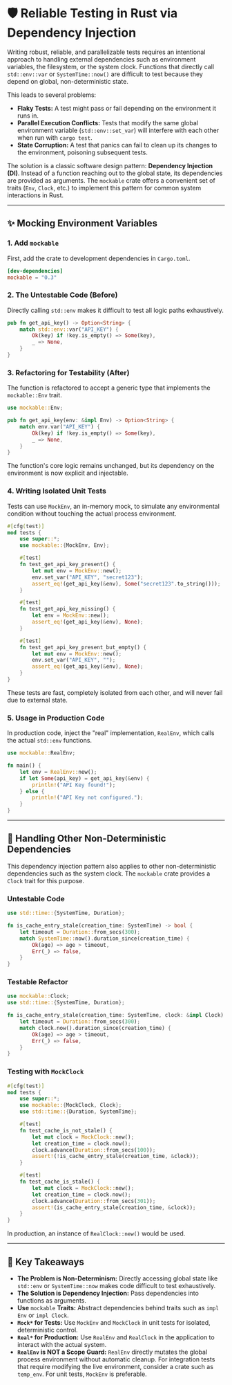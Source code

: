 # 🛡️ Reliable Testing in Rust via Dependency Injection

Writing robust, reliable, and parallelizable tests requires an intentional
approach to handling external dependencies such as environment variables, the
filesystem, or the system clock. Functions that directly call `std::env::var`
or `SystemTime::now()` are difficult to test because they depend on global,
non-deterministic state.

This leads to several problems:

- **Flaky Tests:** A test might pass or fail depending on the environment it
  runs in.
- **Parallel Execution Conflicts:** Tests that modify the same global
  environment variable (`std::env::set_var`) will interfere with each other
  when run with `cargo test`.
- **State Corruption:** A test that panics can fail to clean up its changes to
  the environment, poisoning subsequent tests.

The solution is a classic software design pattern: **Dependency Injection
(DI)**. Instead of a function reaching out to the global state, its
dependencies are provided as arguments. The `mockable` crate offers a
convenient set of traits (`Env`, `Clock`, etc.) to implement this pattern for
common system interactions in Rust.

______________________________________________________________________

## ✨ Mocking Environment Variables

### 1. Add `mockable`

First, add the crate to development dependencies in `Cargo.toml`.

```toml
[dev-dependencies]
mockable = "0.3"
```

### 2. The Untestable Code (Before)

Directly calling `std::env` makes it difficult to test all logic paths exhaustively.

```rust
pub fn get_api_key() -> Option<String> {
    match std::env::var("API_KEY") {
        Ok(key) if !key.is_empty() => Some(key),
        _ => None,
    }
}
```

### 3. Refactoring for Testability (After)

The function is refactored to accept a generic type that implements the
`mockable::Env` trait.

```rust
use mockable::Env;

pub fn get_api_key(env: &impl Env) -> Option<String> {
    match env.var("API_KEY") {
        Ok(key) if !key.is_empty() => Some(key),
        _ => None,
    }
}
```

The function's core logic remains unchanged, but its dependency on the
environment is now explicit and injectable.

### 4. Writing Isolated Unit Tests

Tests can use `MockEnv`, an in-memory mock, to simulate any environmental
condition without touching the actual process environment.

```rust
#[cfg(test)]
mod tests {
    use super::*;
    use mockable::{MockEnv, Env};

    #[test]
    fn test_get_api_key_present() {
        let mut env = MockEnv::new();
        env.set_var("API_KEY", "secret123");
        assert_eq!(get_api_key(&env), Some("secret123".to_string()));
    }

    #[test]
    fn test_get_api_key_missing() {
        let env = MockEnv::new();
        assert_eq!(get_api_key(&env), None);
    }

    #[test]
    fn test_get_api_key_present_but_empty() {
        let mut env = MockEnv::new();
        env.set_var("API_KEY", "");
        assert_eq!(get_api_key(&env), None);
    }
}
```

These tests are fast, completely isolated from each other, and will never fail
due to external state.

### 5. Usage in Production Code

In production code, inject the "real" implementation, `RealEnv`, which calls
the actual `std::env` functions.

```rust
use mockable::RealEnv;

fn main() {
    let env = RealEnv::new();
    if let Some(api_key) = get_api_key(&env) {
        println!("API Key found!");
    } else {
        println!("API Key not configured.");
    }
}
```

______________________________________________________________________

## 🔩 Handling Other Non-Deterministic Dependencies

This dependency injection pattern also applies to other non-deterministic
dependencies such as the system clock. The `mockable` crate provides a `Clock` trait for
this purpose.

### Untestable Code

```rust
use std::time::{SystemTime, Duration};

fn is_cache_entry_stale(creation_time: SystemTime) -> bool {
    let timeout = Duration::from_secs(300);
    match SystemTime::now().duration_since(creation_time) {
        Ok(age) => age > timeout,
        Err(_) => false,
    }
}
```

### Testable Refactor

```rust
use mockable::Clock;
use std::time::{SystemTime, Duration};

fn is_cache_entry_stale(creation_time: SystemTime, clock: &impl Clock) -> bool {
    let timeout = Duration::from_secs(300);
    match clock.now().duration_since(creation_time) {
        Ok(age) => age > timeout,
        Err(_) => false,
    }
}
```

### Testing with `MockClock`

```rust
#[cfg(test)]
mod tests {
    use super::*;
    use mockable::{MockClock, Clock};
    use std::time::{Duration, SystemTime};

    #[test]
    fn test_cache_is_not_stale() {
        let mut clock = MockClock::new();
        let creation_time = clock.now();
        clock.advance(Duration::from_secs(100));
        assert!(!is_cache_entry_stale(creation_time, &clock));
    }

    #[test]
    fn test_cache_is_stale() {
        let mut clock = MockClock::new();
        let creation_time = clock.now();
        clock.advance(Duration::from_secs(301));
        assert!(is_cache_entry_stale(creation_time, &clock));
    }
}
```

In production, an instance of `RealClock::new()` would be used.

______________________________________________________________________

## 📌 Key Takeaways

- **The Problem is Non-Determinism:** Directly accessing global state like
  `std::env` or `SystemTime::now` makes code difficult to test exhaustively.
- **The Solution is Dependency Injection:** Pass dependencies into functions as
  arguments.
- **Use** `mockable` **Traits:** Abstract dependencies behind traits such as
  `impl Env` or `impl Clock`.
- **`Mock*` for Tests:** Use `MockEnv` and `MockClock` in unit tests for
  isolated, deterministic control.
- **`Real*` for Production:** Use `RealEnv` and `RealClock` in the application
  to interact with the actual system.
- **`RealEnv` is NOT a Scope Guard:** `RealEnv` directly mutates the global
  process environment without automatic cleanup. For integration tests that
  require modifying the live environment, consider a crate such as `temp_env`.
  For unit tests, `MockEnv` is preferable.
